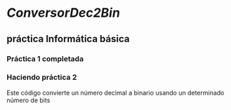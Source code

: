 # *ConversorDec2Bin*
## __práctica Informática básica__
### Práctica 1 completada
### Haciendo práctica 2

Este código convierte un número decimal a binario usando un determinado número de bits
